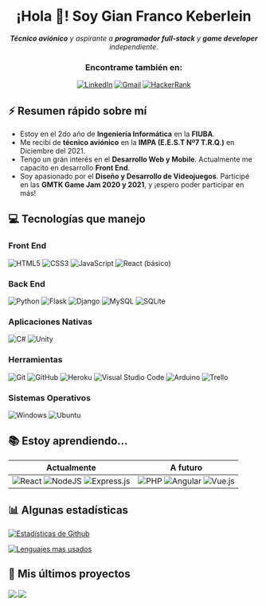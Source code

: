 <div align='center'>
  
# ¡Hola 👋! Soy Gian Franco Keberlein
***Técnico aviónico** y aspirante a **programador full-stack** y **game developer** independiente*.
### **Encontrame también en**:
[![LinkedIn](https://img.shields.io/badge/linkedin-%230077B5.svg?style=for-the-badge&logo=linkedin&logoColor=white)](https://www.linkedin.com/in/giankeberlein/)
[![Gmail](https://img.shields.io/badge/Gmail-D14836?style=for-the-badge&logo=gmail&logoColor=white)](mailto:giankeberlein@gmail.com)
[![HackerRank](https://img.shields.io/badge/-Hackerrank-2EC866?style=for-the-badge&logo=HackerRank&logoColor=white)](https://www.hackerrank.com/giankeberlein)

</div>

## ⚡ Resumen rápido sobre mí

- Estoy en el 2do año de **Ingeniería Informática** en la **FIUBA**.
- Me recibí de **técnico aviónico** en la **IMPA (E.E.S.T Nº7 T.R.Q.)** en Diciembre del 2021.
- Tengo un grán interés en el **Desarrollo Web y Mobile**. Actualmente me capacito en desarrollo **Front End**.
- Soy apasionado por el **Diseño y Desarrollo de Videojuegos**. Participé en las **GMTK Game Jam 2020 y 2021**, y ¡espero poder participar en más!

## 💻 Tecnologías que manejo

### Front End

![HTML5](https://img.shields.io/badge/html5-%23E34F26.svg?style=for-the-badge&logo=html5&logoColor=white)
![CSS3](https://img.shields.io/badge/css3-%231572B6.svg?style=for-the-badge&logo=css3&logoColor=white)
![JavaScript](https://img.shields.io/badge/javascript-%23323330.svg?style=for-the-badge&logo=javascript&logoColor=%23F7DF1E)
![React (básico)](https://img.shields.io/badge/react%20(básico)-%2320232a.svg?style=for-the-badge&logo=react&logoColor=%2361DAFB)

### Back End

![Python](https://img.shields.io/badge/python-3670A0?style=for-the-badge&logo=python&logoColor=ffdd54)
![Flask](https://img.shields.io/badge/flask-%23000.svg?style=for-the-badge&logo=flask&logoColor=white)
![Django](https://img.shields.io/badge/django%20(básico)-%23092E20.svg?style=for-the-badge&logo=django&logoColor=white)
![MySQL](https://img.shields.io/badge/mysql-%2300f.svg?style=for-the-badge&logo=mysql&logoColor=white)
![SQLite](https://img.shields.io/badge/sqlite-%2307405e.svg?style=for-the-badge&logo=sqlite&logoColor=white)

### Aplicaciones Nativas

![C#](https://img.shields.io/badge/c%23-%23239120.svg?style=for-the-badge&logo=c-sharp&logoColor=white)
![Unity](https://img.shields.io/badge/unity-%23000000.svg?style=for-the-badge&logo=unity&logoColor=white)

### Herramientas

![Git](https://img.shields.io/badge/git-%23F05033.svg?style=for-the-badge&logo=git&logoColor=white)
![GitHub](https://img.shields.io/badge/github-%23121011.svg?style=for-the-badge&logo=github&logoColor=white)
![Heroku](https://img.shields.io/badge/heroku-%23430098.svg?style=for-the-badge&logo=heroku&logoColor=white)
![Visual Studio Code](https://img.shields.io/badge/Visual%20Studio%20Code-0078d7.svg?style=for-the-badge&logo=visual-studio-code&logoColor=white)
![Arduino](https://img.shields.io/badge/-Arduino-00979D?style=for-the-badge&logo=Arduino&logoColor=white)
![Trello](https://img.shields.io/badge/Trello-%23026AA7.svg?style=for-the-badge&logo=Trello&logoColor=white)

### Sistemas Operativos

![Windows](https://img.shields.io/badge/Windows-0078D6?style=for-the-badge&logo=windows&logoColor=white)
![Ubuntu](https://img.shields.io/badge/Ubuntu-E95420?style=for-the-badge&logo=ubuntu&logoColor=white)

## 📚 Estoy aprendiendo...

|Actualmente|A futuro|
|---|---|
|![React](https://img.shields.io/badge/react-%2320232a.svg?style=for-the-badge&logo=react&logoColor=%2361DAFB) ![NodeJS](https://img.shields.io/badge/node.js-6DA55F?style=for-the-badge&logo=node.js&logoColor=white) ![Express.js](https://img.shields.io/badge/express.js-%23404d59.svg?style=for-the-badge&logo=express&logoColor=%2361DAFB)|![PHP](https://img.shields.io/badge/php-%23777BB4.svg?style=for-the-badge&logo=php&logoColor=white) ![Angular](https://img.shields.io/badge/angular-%23DD0031.svg?style=for-the-badge&logo=angular&logoColor=white) ![Vue.js](https://img.shields.io/badge/vuejs-%2335495e.svg?style=for-the-badge&logo=vuedotjs&logoColor=%234FC08D)

## 📊 Algunas estadísticas

[![Estadísticas de Github](https://github-readme-stats.vercel.app/api?username=GianK128&theme=material-palenight&show_icons=true&count_private=true&custom_title=Estadísticas%20de%20Github)](https://github.com/anuraghazra/github-readme-stats)

[![Lenguajes mas usados](https://github-readme-stats.vercel.app/api/top-langs/?username=GianK128&langs_count=4&layout=compact&theme=material-palenight&custom_title=Lenguajes%20más%20usados)](https://github.com/anuraghazra/github-readme-stats)

## 📌 Mis últimos proyectos

<a href="https://github.com/GianK128/Flask-To-Do-List">
  <img align="center" src="https://github-readme-stats.vercel.app/api/pin/?username=GianK128&repo=Flask-To-Do-List&theme=material-palenight" />
</a>
<a href="https://github.com/GianK128/silla_cdp">
  <img align="center" src="https://github-readme-stats.vercel.app/api/pin/?username=GianK128&repo=silla_cdp&theme=material-palenight" />
</a>
